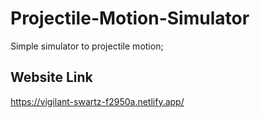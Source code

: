 # Projectile-Motion-Simulator
Simple simulator to projectile motion;

## Website Link
https://vigilant-swartz-f2950a.netlify.app/
